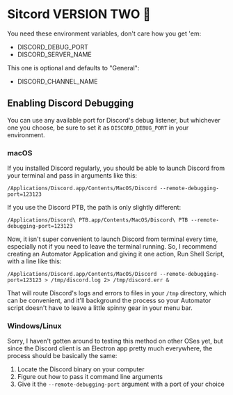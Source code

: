 # Sitcord VERSION TWO 🎸

You need these environment variables, don't care how you get 'em:

- DISCORD_DEBUG_PORT
- DISCORD_SERVER_NAME

This one is optional and defaults to "General":

- DISCORD_CHANNEL_NAME

## Enabling Discord Debugging

You can use any available port for Discord's debug listener, but whichever one you choose, be sure to set it as `DISCORD_DEBUG_PORT` in your environment.

### macOS

If you installed Discord regularly, you should be able to launch Discord from your terminal and pass in arguments like this:

```
/Applications/Discord.app/Contents/MacOS/Discord --remote-debugging-port=123123
```

If you use the Discord PTB, the path is only slightly different:

```
/Applications/Discord\ PTB.app/Contents/MacOS/Discord\ PTB --remote-debugging-port=123123
```

Now, it isn't super convenient to launch Discord from terminal every time, especially not if you need to leave the terminal running. So, I recommend creating an Automator Application and giving it one action, Run Shell Script, with a line like this:

```
/Applications/Discord.app/Contents/MacOS/Discord --remote-debugging-port=123123 > /tmp/discord.log 2> /tmp/discord.err &
```

That will route Discord's logs and errors to files in your `/tmp` directory, which can be convenient, and it'll background the process so your Automator script doesn't have to leave a little spinny gear in your menu bar.

### Windows/Linux

Sorry, I haven't gotten around to testing this method on other OSes yet, but since the Discord client is an Electron app pretty much everywhere, the process should be basically the same:

1. Locate the Discord binary on your computer
1. Figure out how to pass it command line arguments
1. Give it the `--remote-debugging-port` argument with a port of your choice
